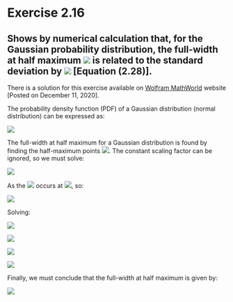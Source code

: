 Exercise 2.16
=======

Shows by numerical calculation that, for the Gaussian probability distribution, the full-width at half maximum <img src="https://latex.codecogs.com/svg.latex?\Gamma" /> is related to the standard deviation by <img src="https://latex.codecogs.com/svg.latex?\Gamma=2.354\sigma" /> [Equation (2.28)].
-----------

There is a solution for this exercise available on [Wolfram MathWorld](https://mathworld.wolfram.com/GaussianFunction.html) website [Posted on December 11, 2020].

The probability density function (PDF) of a Gaussian distribution (normal distribution) can be expressed as:

<img src="https://latex.codecogs.com/svg.latex?P_G=\frac{1}{\sigma\sqrt{2\pi}}\exp\left[-\frac{1}{2}\left(\frac{x-\mu}{\sigma}\right)^2\right]" />

The full-width at half maximum for a Gaussian distribution is found by finding the half-maximum points <img src="https://latex.codecogs.com/svg.latex?x_0" />. The constant scaling factor can be ignored, so we must solve:

<img src="https://latex.codecogs.com/svg.latex?\exp\left[-\frac{1}{2}\left(\frac{x_0-\mu}{\sigma}\right)^2\right]=\frac{1}{2}f(x_{max})" />

As the <img src="https://latex.codecogs.com/svg.latex?f(x_{max})" /> occurs at <img src="https://latex.codecogs.com/svg.latex?x_{max}=\mu" />, so:

<img src="https://latex.codecogs.com/svg.latex?\exp\left[-\frac{1}{2}\left(\frac{x_0-\mu}{\sigma}\right)^2\right]=\frac{1}{2}f(\mu)=\frac{1}{2}" />

Solving:

<img src="https://latex.codecogs.com/svg.latex?\exp\left[-\frac{1}{2}\left(\frac{x_0-\mu}{\sigma}\right)^2\right]=2^{-1}" /><br />

<img src="https://latex.codecogs.com/svg.latex?-\frac{(x_0-\mu)^2}{2\sigma^2}=-\ln2" /><br />

<img src="https://latex.codecogs.com/svg.latex?(x_0-\mu)^2=2\sigma^2\ln2" /><br />

<img src="https://latex.codecogs.com/svg.latex?x_0=\pm\sigma\sqrt{2\ln2}+\mu" /><br />

Finally, we must conclude that the full-width at half maximum is given by:

<img src="https://latex.codecogs.com/svg.latex?\Gamma\equiv2\sqrt{2\ln2}\sigma\approx2.354\sigma" /><br />
